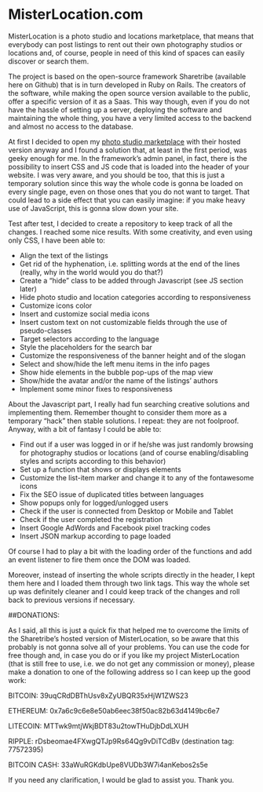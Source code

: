 # MisterLocation.com
MisterLocation is a photo studio and locations marketplace, that means that everybody can post listings to rent out their own photography studios or locations and, of course, people in need of this kind of spaces can easily discover or search them.

The project is based on the open-source framework Sharetribe (available here on Github) that is in turn developed in Ruby on Rails.
The creators of the software, while making the open source version available to the public, offer a specific version of it as a Saas. This way though, even if you do not have the hassle of setting up a server, deploying the software and maintaining the whole thing, you have a very limited access to the backend and almost no access to the database.

At first I decided to open my [photo studio marketplace](https://www.misterlocation.com/en/) with their hosted version anyway and I found a solution that, at least in the first period, was geeky enough for me. In the framework’s admin panel, in fact, there is the possibility to insert CSS and JS code that is loaded into the header of your website. 
I was very aware, and you should be too, that this is just a temporary solution since this way the whole code is gonna be loaded on every single page, even on those ones that you do not want to target. That could lead to a side effect that you can easily imagine: if you make heavy use of JavaScript, this is gonna slow down your site.

Test after test, I decided to create a repository to keep track of all the changes. I reached some nice results. With some creativity, and even using only CSS, I have been able to:

<ul>
<li>Align the text of the listings</li>
<li>Get rid of the hyphenation, i.e. splitting words at the end of the lines (really, why in the world would you do that?)</li>
<li>Create a “hide” class to be added through Javascript (see JS section later)</li>
<li>Hide photo studio and location categories according to responsiveness</li>
<li>Customize icons color</li>
<li> Insert and customize social media icons</li>
<li>Insert custom text on not customizable fields through the use of pseudo-classes</li>
<li>Target selectors according to the language</li>
<li>Style the placeholders for the search bar</li>
<li>Customize the responsiveness of the banner height and of the slogan</li>
<li>Select and show/hide the left menu items in the info pages</li>
<li>Show hide elements in the bubble pop-ups of the map view</li>
<li>Show/hide the avatar and/or the name of the listings’ authors</li>
<li>Implement some minor fixes to responsiveness</li>
</ul>


About the Javascript part, I really had fun searching creative solutions and implementing them. Remember thought to consider them more as a temporary “hack” then stable solutions. I repeat: they are not foolproof. Anyway, with a bit of fantasy I could be able to:


<ul>
<li>Find out if a user was logged in or if he/she was just randomly browsing for photography studios or locations (and of course enabling/disabling styles and scripts according to this behavior)</li>
<li>Set up a function that shows or displays elements</li>
<li> Customize the list-item marker and change it to any of the fontawesome icons</li>
<li>Fix the SEO issue of duplicated titles between languages</li>
<li>Show popups only for logged/unlogged users</li>
<li> Check if the user is connected from Desktop or Mobile and Tablet</li>
<li>Check if the user completed the registration</li>
<li>Insert Google AdWords and Facebook pixel tracking codes</li>
<li>Insert JSON markup according to page loaded</li>
</ul>

Of course I had to play a bit with the loading order of the functions and add an event listener to fire them once the DOM was loaded.

Moreover, instead of inserting the whole scripts directly in the header, I kept them here and I loaded them through two link tags. This way the whole set up was definitely cleaner and I could keep track of the changes and roll back to previous versions if necessary.



##DONATIONS:

As I said, all this is just a quick fix that helped me to overcome the limits of the Sharetribe’s hosted version of MisterLocation, so be aware that this probably is not gonna solve all of your problems.
You can use the code for free though and, in case you do or if you like my project MisterLocation (that is still free to use, i.e. we do not get any commission or money), please make a donation to one of  the following address so I can keep up the good work:


BITCOIN: 39uqCRdDBThUsv8xZyUBQR35xHjW1ZWS23

ETHEREUM: 0x7a6c9c6e8e50ab6eec38f50ac82b63d4149bc6e7

LITECOIN: MTTwk9mtjWkjBDT83u2towTHuDjbDdLXUH

RIPPLE: rDsbeomae4FXwgQTJp9Rs64Qg9vDiTCdBv (destination tag: 77572395)

BITCOIN CASH: 33aWuRGKdbUpe8VUDb3W7i4anKebos2s5e


If you need any clarification, I would be glad to assist you. Thank you.



 
